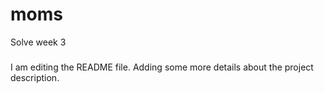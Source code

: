 # moms
Solve week 3

#####
I am editing the README file. Adding some more details about the project description.

